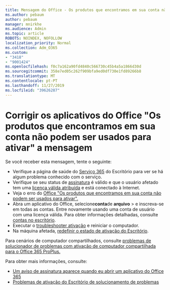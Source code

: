 ```yaml
---
title: Mensagem do Office - Os produtos que encontramos em sua conta não podem ser usados para ativar
ms.author: pebaum
author: pebaum
manager: mnirkhe
ms.audience: Admin
ms.topic: article
ROBOTS: NOINDEX, NOFOLLOW
localization_priority: Normal
ms.collection: Adm_O365
ms.custom:
- "3418"
- "9001424"
ms.openlocfilehash: f0c7a162a90fd4840c566730c45b4a5a1866d30d
ms.sourcegitcommit: 358e7ed05c262f909bfa9ed0df730e1fd89266b8
ms.translationtype: MT
ms.contentlocale: pt-PT
ms.lasthandoff: 11/27/2019
ms.locfileid: "39626287"
---
```

# <a name="fixing-the-office-apps-the-products-we-found-in-your-account-cant-be-used-to-activate-message"></a>Corrigir os aplicativos do Office "Os produtos que encontramos em sua conta não podem ser usados para ativar" a mensagem

Se você receber esta mensagem, tente o seguinte:

- Verifique a página de saúde do [Serviço 365](https://docs.microsoft.com/office365/enterprise/view-service-health) do Escritório para ver se há algum problema conhecido com o serviço.
- Verifique se seu status de [assinatura](https://support.office.com/article/0d23d3c0-c19c-4b2f-9845-5344fedc4380#bkmk_checksubscription) é válido e que o usuário afetado tem uma [licença válida atribuída](https://support.office.com/article/997596B5-4173-4627-B915-36ABAC6786DC) e está conectado à Internet. 
- Veja o erro do [Office "Os produtos que encontramos em sua conta não podem ser usados para ativar".](https://support.office.com/article/c9f9a0b3-5aae-4131-8077-21e6a59f141e)
- Abra um aplicativo do Office, selecione**conta**de **arquivo** > e inscreva-se em todas as contas. Entre novamente usando uma conta de usuário com uma licença válida. Para obter informações detalhadas, consulte [contas no escritório](https://support.office.com/article/628ea040-f265-49de-b986-be09c3ebf8a9).
- Executar o [troubleshooter ativação](https://aka.ms/SARA-OfficeActivation-Alchemy) e reiniciar o computador.
- Na máquina afetada, [redefinir o estado de ativação do Escritório](https://docs.microsoft.com/office365/troubleshoot/activation/reset-office-365-proplus-activation-state).

Para cenários de computador compartilhados, consulte [problemas de solucionador de problemas com ativação de computador compartilhada para o Office 365 ProPlus.](https://docs.microsoft.com/deployoffice/troubleshoot-issues-with-shared-computer-activation-for-office-365-proplus)

Para obter mais informações, consulte: 
- [Um aviso de assinatura aparece quando eu abrir um aplicativo do Office 365](https://support.office.com/article/4cabe32c-f594-4c0e-9191-3d3ade10cceb)
- [Problemas de ativação do Escritório de solucionamento de problemas](https://support.office.com/article/0d23d3c0-c19c-4b2f-9845-5344fedc4380)